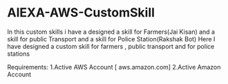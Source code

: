 # AlEXA-AWS-CustomSkill
In this custom skills i have a designed a skill for Farmers(Jai Kisan) and a skill for public Transport and a skill for Police Station(Rakshak Bot)
Here I have designed a custom skill for farmers , public transport and for police stations

Requirements:
1.Active AWS Account [ aws.amazon.com]
2.Active Amazon Account
